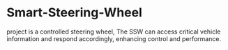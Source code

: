 # Smart-Steering-Wheel
project is a controlled steering wheel, The SSW can access critical vehicle information and respond accordingly, enhancing control and performance.
